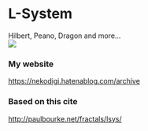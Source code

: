 # L-System
Hilbert, Peano, Dragon and more...<br>
[![](http://img.youtube.com/vi/RKAfPtcSDac/0.jpg)](http://www.youtube.com/watch?v=RKAfPtcSDac "")
### My website
https://nekodigi.hatenablog.com/archive
### Based on this cite
http://paulbourke.net/fractals/lsys/
